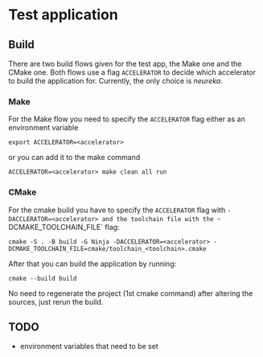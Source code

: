 # Test application

## Build

There are two build flows given for the test app, the Make one and the CMake one.
Both flows use a flag `ACCELERATOR` to decide which accelerator to build the application for.
Currently, the only choice is _neureka_.

### Make

For the Make flow you need to specify the `ACCELERATOR` flag either as an environment variable
```
export ACCELERATOR=<accelerator>
```
or you can add it to the make command
```
ACCELERATOR=<accelerator> make clean all run
```

### CMake

For the cmake build you have to specify the `ACCELERATOR` flag with `-DACCLERATOR=<accelerator> and the toolchain file with the `-DCMAKE_TOOLCHAIN_FILE` flag:
```
cmake -S . -B build -G Ninja -DACCELERATOR=<accelerator> -DCMAKE_TOOLCHAIN_FILE=cmake/toolchain_<toolchain>.cmake
```

After that you can build the application by running:
```
cmake --build build
```

No need to regenerate the project (1st cmake command) after altering the sources, just rerun the build.

## TODO

- environment variables that need to be set
